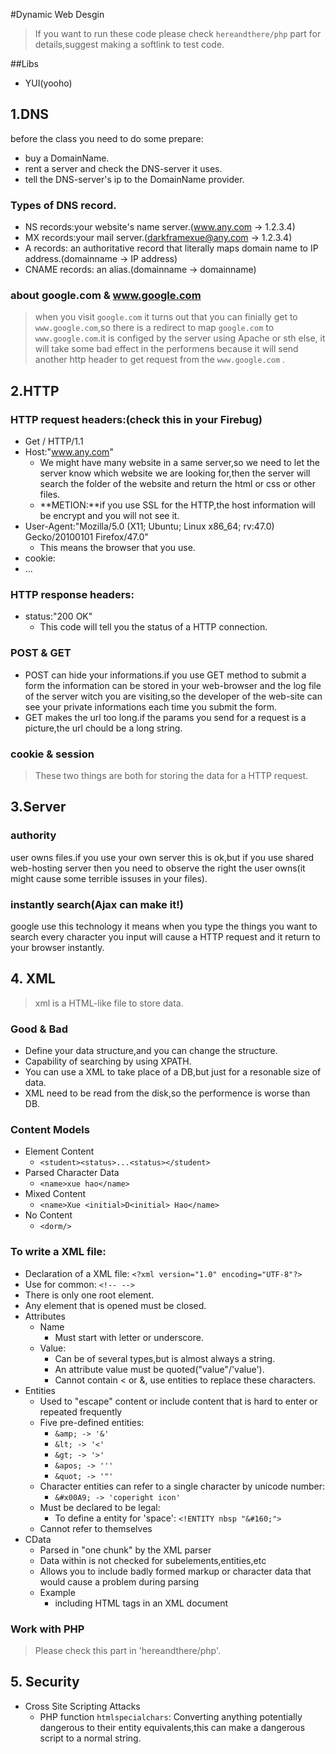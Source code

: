 #Dynamic Web Desgin
> If you want to run these code please check `hereandthere/php` part for details,suggest making a softlink to test code.

##Libs
* YUI(yooho)

## 1.DNS
before the class you need to do some prepare:
* buy a DomainName.
* rent a server and check the DNS-server it uses.
* tell the DNS-server's ip to the DomainName provider.

### Types of DNS record.
* NS records:your website's name server.(www.any.com -> 1.2.3.4)
* MX records:your mail server.(darkframexue@any.com -> 1.2.3.4)
* A records: an authoritative record that literally maps domain name to IP address.(domainname -> IP address)
* CNAME records: an alias.(domainname -> domainname)

### about google.com & www.google.com
>when you visit `google.com` it turns out that you can finially get to `www.google.com`,so there is a redirect to map `google.com` to `www.google.com`.it is configed by the server using Apache or sth else, it will take some bad effect in the performens because it will send another http header to get request from the `www.google.com` .


## 2.HTTP
### HTTP request headers:(check this in your Firebug)
* Get / HTTP/1.1
* Host:"www.any.com"
    * We might have many website in a same server,so we need to let the server know which website we are looking for,then the server will search the folder of the website and return the html or css or other files.
    * **METION:**if you use SSL for the HTTP,the host information will  be encrypt and you will not see it.
* User-Agent:"Mozilla/5.0 (X11; Ubuntu; Linux x86_64; rv:47.0) Gecko/20100101 Firefox/47.0"
    * This means the browser that you use.
* cookie:
* ...

### HTTP response headers:
* status:"200 OK"
    * This code will tell you the status of a HTTP connection.

### POST & GET
* POST can hide your informations.if you use GET method to submit a form the information can be stored in your web-browser and the log file of the server witch you are visiting,so the developer of the web-site can see your private informations each time you submit the form.
* GET makes the url too long.if the params you send for a request is a picture,the url chould be a long string.

### cookie & session
> These two things are both for storing the data for a HTTP request.

## 3.Server
### authority
user owns files.if you use your own server this is ok,but if you use  shared web-hosting server then you need to observe the right the user owns(it might cause some terrible issuses in your files).

### instantly search(Ajax can make it!)
google use this technology it means when you type the things you want to search every character you input will cause a HTTP request and it return to your browser instantly.


## 4. XML
> xml is a HTML-like file to store data.
  
### Good & Bad
* Define your data structure,and you can change the structure.
* Capability of searching by using XPATH.
* You can use a XML to take place of a DB,but just for a resonable size of data.
* XML need to be read from the disk,so the performence is worse than DB.


### Content Models
* Element Content
    * `<student><status>...<status></student>`
* Parsed Character Data
    * `<name>xue hao</name>` 
* Mixed Content
    * `<name>Xue <initial>D<initial> Hao</name>` 
* No Content
    * `<dorm/>` 


### To write a XML file:
* Declaration of a XML file: `<?xml version="1.0" encoding="UTF-8"?>`
* Use for common: `<!-- -->`
* There is only one root element.
* Any element that is opened must be closed.
* Attributes
    * Name
        * Must start with letter or underscore.
    * Value:
        * Can be of several types,but is almost always a string.
        * An attribute value must be quoted("value"/'value').
        * Cannot contain < or &, use entities to replace these characters.
* Entities
    * Used to "escape" content or include content that is hard to enter or repeated frequently
    * Five pre-defined entities:
        * `&amp; -> '&'`
        * `&lt; -> '<'`
        * `&gt; -> '>'`
        * `&apos; -> '''`
        * `&quot; -> '"'`
    * Character entities can refer to a single character by unicode number:
        * `&#x00A9; -> 'coperight icon'`
    * Must be declared to be legal:
        * To define a entity for 'space': `<!ENTITY nbsp "&#160;">`
    * Cannot refer to themselves
* CData
    * Parsed in "one chunk" by the XML  parser
    * Data within is not checked for subelements,entities,etc
    * Allows you to include badly formed markup or character data that would cause a problem during parsing
    * Example
        * including HTML tags in an XML document

### Work with PHP
> Please check this part in 'hereandthere/php'.
 
## 5. Security
* Cross Site Scripting Attacks
    * PHP function `htmlspecialchars`: Converting anything potentially dangerous to their entity equivalents,this can make a dangerous script to a normal string.
